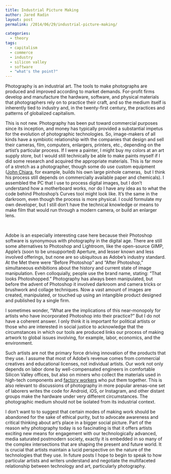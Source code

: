 ```yaml
---
title: Industrial Picture Making
author: Jared Radin
layout: post
permalink: /2014/06/29/industrial-picture-making/

categories:
  - theory
tags:
  - capitalism
  - commerce
  - industry
  - silicon valley
  - software
  - "what's the point?"
---
```

Photography is an industrial art. The tools to make photographs are produced and improved according to market demands. For-profit firms develop and manufacture the hardware, software, and physical materials that photographers rely on to practice their craft, and so the medium itself is inherently tied to industry and, in the twenty-first century, the practices and patterns of globalized capitalism.

This is not new. Photography has been put toward commercial purposes since its inception, and money has typically provided a substantial impetus for the evolution of photographic technologies. So, image-makers of all kinds have a symbiotic relationship with the companies that design and sell their cameras, film, computers, enlargers, printers, etc., depending on the artist&#8217;s particular process. If I were a painter, I might buy my colors at an art supply store, but I would still technically be able to make paints myself if I did some research and acquired the appropriate materials. This is far more of a stretch as a photographer, though some do use custom equipment (<a href="http://www.johnchiara.com">John Chiara</a>, for example, builds his own large pinhole cameras,  but I think his process still depends on commercially available paper and chemicals). I assembled the PC that I use to process digital images, but I don&#8217;t understand how a motherboard works, nor do I have any idea as to what the code behind Photoshop&#8217;s Curves tool might look like. It&#8217;s the same in the darkroom, even though the process is more physical. I could formulate my own developer, but I still don&#8217;t have the technical knowledge or means to make film that would run through a modern camera, or build an enlarger lens.

 <!--more-->

Adobe is an especially interesting case here because their Photoshop software is synonymous with photography in the digital age. There are still some alternatives to Photoshop and Lightroom, like the open-source GIMP, Apple&#8217;s (soon to be unsupported) Aperture, and lesser known and less involved offerings, but none are so ubiquitous as Adobe&#8217;s industry standard. At the Met there were “Before Photoshop” and “After Photoshop,” simultaneous exhibitions about the history and current state of image manipulation. Even colloquially, people use the brand name, stating: “That looks Photoshopped.” Photography has always been manipulated, but before the advent of Photoshop it involved darkroom and camera tricks or brushwork and collage techniques. Now a vast amount of images are created, manipulated, or touched up using an intangible product designed and published by a single firm.

I sometimes wonder, &#8220;What are the implications of this near-monopoly for artists who have incorporated Photoshop into their practice?&#8221; But I do not have a coherent answer. I only think it is important for political artists or those who are interested in social justice to acknowledge that the circumstances in which our tools are produced links our process of making artwork to global issues involving, for example, labor, economics, and the environment.

Such artists are not the primary force driving innovation of the products that they use. I assume that most of Adobe&#8217;s revenue comes from commercial creatives and educational licenses, not individual artists. Our work not only depends on labor done by well-compensated engineers in comfortable Silicon Valley offices, but also on miners who collect the materials used in high-tech components and <a href="http://www.businessweek.com/articles/2014-04-10/deaths-at-samsung-alter-south-koreas-corporate-is-king-mindset">factory workers</a> who put them together. This is also relevant to discussions of photography in more popular arenas&#8211;one set of laborers writes the code for Android, iOS, or Instagram, and other distant groups make the hardware under very different circumstances. The photographic medium should not be isolated from its industrial context.

I don&#8217;t want to to suggest that certain modes of making work should be abandoned for the sake of ethical purity, but to advocate awareness and critical thinking about art&#8217;s place in a bigger social picture. Part of the reason why photography today is so fascinating is that it offers artists exciting new means for engagement with our technologically advanced, media saturated postmodern society, exactly it is embedded in so many of the complex intersections that are shaping the present and future world. It is crucial that artists maintain a lucid perspective on the nature of the technologies that they use. In future posts I hope to begin to speak to how particular artists and writers understand and negotiate the multifaceted relationship between technology and art, particularly photography.
